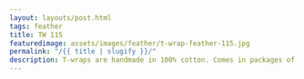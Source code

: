 ```yaml
---
layout: layouts/post.html
tags: feather
title: TW 115
featuredimage: assets/images/feather/t-wrap-feather-115.jpg
permalink: "/{{ title | slugify }}/"
description: T-wraps are handmade in 100% cotton. Comes in packages of 10 pieces of the same design. Probably the worlds best commercial for any Fun Park.
---
```

